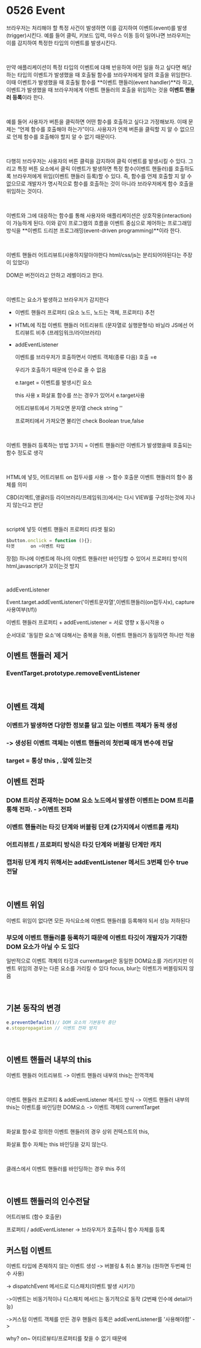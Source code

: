 # 0526 Event

브라우저는 처리해야 할 특정 사건이 발생하면 이를 감지하여 이벤트(event)를 발생(trigger)시킨다. 예를 들어 클릭, 키보드 입력, 마우스 이동 등이 일어나면 브라우저는 이를 감지하여 특정한 타입의 이벤트를 발생시킨다.

<br>

만약 애플리케이션이 특정 타입의 이벤트에 대해 반응하여 어떤 일을 하고 싶다면 해당하는 타입의 이벤트가 발생했을 때 호출될 함수를 브라우저에게 알려 호출을 위임한다. 이때 이벤트가 발생했을 때 호출될 함수를 **이벤트 핸들러(event handler)**라 하고, 이벤트가 발생했을 때 브라우저에게 이벤트 핸들러의 호출을 위임하는 것을 **이벤트 핸들러 등록**이라 한다.

<br>

예를 들어 사용자가 버튼을 클릭하면 어떤 함수를 호출하고 싶다고 가정해보자. 이때 문제는 “언제 함수를 호출해야 하는가”이다. 사용자가 언제 버튼을 클릭할 지 알 수 없으므로 언제 함수를 호출해야 할지 알 수 없기 때문이다.

<br>

다행히 브라우저는 사용자의 버튼 클릭을 감지하여 클릭 이벤트를 발생시킬 수 있다. 그리고 특정 버튼 요소에서 클릭 이벤트가 발생하면 특정 함수(이벤트 핸들러)를 호출하도록 브라우저에게 위임(이벤트 핸들러 등록)할 수 있다. 즉, 함수를 언제 호출할 지 알 수 없으므로 개발자가 명시적으로 함수를 호출하는 것이 아니라 브라우저에게 함수 호출을 위임하는 것이다. 

<br>

이벤트와 그에 대응하는 함수를 통해 사용자와 애플리케이션은 상호작용(interaction)이 가능하게 된다. 이와 같이 프로그램의 흐름을 이벤트 중심으로 제어하는 프로그래밍 방식을 **이벤트 드리븐 프로그래밍(event-driven programming)**이라 한다.

<br>

이벤트 핸들러 어트리뷰트(사용하지말아야한다 html/css/js는 분리되어야된다는 주장이 있었다)

DOM은 버전이라고 안하고 레벨이라고 한다.

<br>

이벤트는 요소가 발생하고 브라우저가 감지한다

- 이벤트 핸들러 프로퍼티 (요소 노드, 노드는 객체, 프로퍼티)  추천

- HTML에 직접 이벤트 핸들러 어트리뷰트 (문자열로 실행문형식) 바닐라 JS에선 어트리뷰트 비추 (프레임워크/라이브러리)

- addEventListener

  이벤트를 브라우저가 호출하면서 이벤트 객체(종류 다음) 호출 =e

  우리가 호출하기 때문에 인수로 줄 수 없음

  e.target = 이벤트를 발생시킨 요소

  this 사용 x 화살표 함수를 쓰는 경우가 있어서 e.target사용

  어트리뷰트에서 가져오면 문자열 check string ''

  프로퍼티에서 가져오면 불리언 check Boolean true,false

<br>

이벤트 핸들러 등록하는 방법 3가지 = 이벤트 핸들러란 이벤트가 발생했을때 호출되는 함수 정도로 생각

<br>

HTML에 넣듯, 어트리뷰트 on 접두사를 사용 -> 함수 호출문 이벤트 핸들러의 함수 몸체를 의미

CBD(리액트,앵귤러등 라이브러리/프레임워크)에서는 다시 VIEW를 구성하는것에 지나지 않는다고 판단

<br>

script에 넣듯 이벤트 핸들러 프로퍼티 (타겟 필요)

```javascript
$button.onclick = function (){};
타겟      on +이벤트 타입
```

장점) 하나에 이벤트에 하나의 이벤트 핸들러만 바인딩할 수 있어서 프로퍼티 방식의 html,javascript가 꼬이는것 방지

<br>

addEventListener

Event.target.addEventListener('이벤트문자열',이벤트핸들러(on접두사x), capture 사용여부(t/f))

이벤트 핸들러 프로퍼티 + addEventListener = 서로 영향 x 동시적용 o

순서대로 '동일한 요소'에 대해서는 중복을 허용, 이벤트 핸들러가 동일하면 하나만 적용

## 이벤트 핸들러 제거

### EventTarget.prototype.removeEventListener

<br>

## 이벤트 객체

### 이벤트가 발생하면 다양한 정보를 담고 있는 이벤트 객체가 동적 생성

###  -> 생성된 이벤트 객체는 이벤트 핸들러의 첫번째 매개 변수에 전달

###  target = 통상 this , .앞에  있는것

## 이벤트 전파

### DOM 트리상 존재하는 DOM 요소 노드에서 발생한 이벤트는 DOM 트리를 통해 전파. - >이벤트 전파

### 이벤트 핸들러는 타깃 단계와 버블링 단계 (2가지에서 이벤트를 캐치)

### 어트리뷰트 / 프로퍼티 방식은 타깃 단계와 버블링 단계만 캐치

### 캡처링 단계 캐치 위해서는 addEventListener 메서드 3번째 인수 true 전달

<br>

## 이벤트 위임

이벤트 위임이 없다면 모든 자식요소에 이벤트 핸들러를 등록해야 되서 성능 저하된다

### 부모에 이벤트 핸들러를 등록하기 때문에 이벤트 타깃이 개발자가 기대한 DOM 요소가 아닐 수 도 있다

일반적으로 이벤트 객체의 타깃과 currenttarget은 동일한 DOM요소를 가리키지만 이벤트 위임의 경우는 다른 요소를 가리킬 수 있다 focus, blur는 이벤트가 버블링되지 않음

<br>

## 기본 동작의 변경

```javascript
e.preventDefault()// DOM 요소의 기본동작 중단
e.stoppropagation // 이벤트 전파 방지
```

<br>

## 이벤트 핸들러 내부의 this

이벤트 핸들러 어트리뷰트 -> 이벤트 핸들러 내부의 this는 전역객체

<br>

이벤트 핸들러 프로퍼티 & addEventListener 메서드 방식 -> 이벤트 핸들러 내부의 this는 이벤트를 바인딩한 DOM요소 -> 이벤트 객체의 currentTarget

<br>

화살표 함수로 정의한 이벤트 핸들러의 경우 상위 컨텍스트의 this,

화살표 함수 자체는 this 바인딩을 갖지 않는다.

<br>

클래스에서 이벤트 핸들러를 바인딩하는 경우 this 주의

<br>

## 이벤트 핸들러의 인수전달

어트리뷰트 (함수 호출문)

프로퍼티 / addEventListener -> 브라우저가 호출하니 함수 자체를 등록

## 커스텀 이벤트

이벤트 타입에 존재하지 않는 이벤트 생성 -> 버블링 & 취소 불가능 (원하면 두번째 인수 사용)

-> dispatchEvent 메서드로 디스패치(이벤트 발생 시키기)

->이벤트는 비동기적이나 디스패치 메서드는 동기적으로 동작 (2번째 인수에 detail가능)

->커스텀 이벤트 객체를 만든 경우 핸들러 등록은 addEventListener를 '사용해야함' ->

why? on~ 어티르뷰티/프로퍼티를 찾을 수 없기 때문에